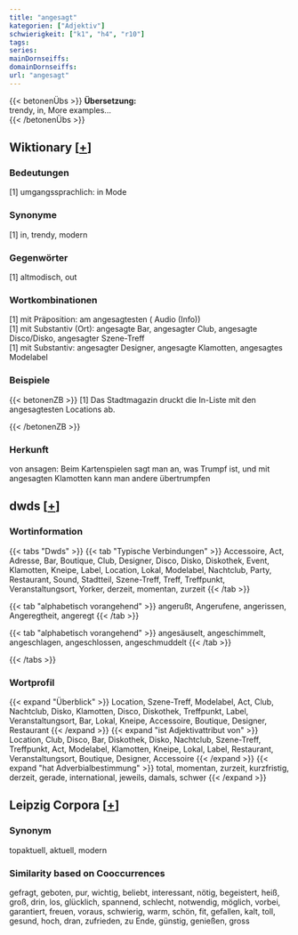 ```yaml
---
title: "angesagt"
kategorien: ["Adjektiv"]
schwierigkeit: ["k1", "h4", "r10"]
tags:
series:
mainDornseiffs:
domainDornseiffs:
url: "angesagt"
---
```


{{< betonenÜbs >}}
**Übersetzung:**  
trendy, in, More examples...  
{{< /betonenÜbs >}}

## Wiktionary [[+](https://de.wiktionary.org/wiki/angesagt)]

### Bedeutungen
[1] umgangssprachlich: in Mode  

### Synonyme
[1] in, trendy, modern  

### Gegenwörter
[1] altmodisch, out  

### Wortkombinationen
[1] mit Präposition: am angesagtesten ( Audio (Info))  
[1] mit Substantiv (Ort): angesagte Bar, angesagter Club, angesagte Disco/Disko, angesagter Szene-Treff  
[1] mit Substantiv: angesagter Designer, angesagte Klamotten, angesagtes Modelabel  

### Beispiele
{{< betonenZB >}}
[1] Das Stadtmagazin druckt die In-Liste mit den angesagtesten Locations ab.  

{{< /betonenZB >}}
### Herkunft
von ansagen: Beim Kartenspielen sagt man an, was Trumpf ist, und mit angesagten Klamotten kann man andere übertrumpfen  



## dwds [[+](https://www.dwds.de/wb/angesagt)]

### Wortinformation
{{< tabs "Dwds" >}}
{{< tab "Typische Verbindungen" >}}
Accessoire, Act, Adresse, Bar, Boutique, Club, Designer, Disco, Disko, Diskothek, Event, Klamotten, Kneipe, Label, Location, Lokal, Modelabel, Nachtclub, Party, Restaurant, Sound, Stadtteil, Szene-Treff, Treff, Treffpunkt, Veranstaltungsort, Yorker, derzeit, momentan, zurzeit
{{< /tab >}}

{{< tab "alphabetisch vorangehend" >}}
angerußt, Angerufene, angerissen, Angeregtheit, angeregt
{{< /tab >}}

{{< tab "alphabetisch vorangehend" >}}
angesäuselt, angeschimmelt, angeschlagen, angeschlossen, angeschmuddelt
{{< /tab >}}

{{< /tabs >}}

### Wortprofil
{{< expand "Überblick" >}} Location, Szene-Treff, Modelabel, Act, Club, Nachtclub, Disko, Klamotten, Disco, Diskothek, Treffpunkt, Label, Veranstaltungsort, Bar, Lokal, Kneipe, Accessoire, Boutique, Designer, Restaurant {{< /expand >}}
{{< expand "ist Adjektivattribut von" >}} Location, Club, Disco, Bar, Diskothek, Disko, Nachtclub, Szene-Treff, Treffpunkt, Act, Modelabel, Klamotten, Kneipe, Lokal, Label, Restaurant, Veranstaltungsort, Boutique, Designer, Accessoire {{< /expand >}}
{{< expand "hat Adverbialbestimmung" >}} total, momentan, zurzeit, kurzfristig, derzeit, gerade, international, jeweils, damals, schwer {{< /expand >}}

## Leipzig Corpora [[+](https://corpora.uni-leipzig.de/en/res?word=angesagt&corpusId=deu_newscrawl-public_2018)]


### Synonym
topaktuell, aktuell, modern


### Similarity based on Cooccurrences
gefragt, geboten, pur, wichtig, beliebt, interessant, nötig, begeistert, heiß, groß, drin, los, glücklich, spannend, schlecht, notwendig, möglich, vorbei, garantiert, freuen, voraus, schwierig, warm, schön, fit, gefallen, kalt, toll, gesund, hoch, dran, zufrieden, zu Ende, günstig, genießen, gross

